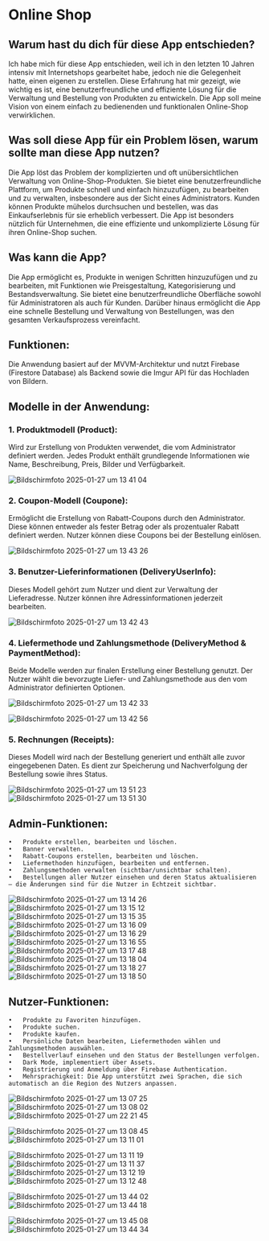 # Online Shop

## Warum hast du dich für diese App entschieden?

Ich habe mich für diese App entschieden, weil ich in den letzten 10 Jahren intensiv mit Internetshops gearbeitet habe, jedoch nie die Gelegenheit hatte, einen eigenen zu erstellen. Diese Erfahrung hat mir gezeigt, wie wichtig es ist, eine benutzerfreundliche und effiziente Lösung für die Verwaltung und Bestellung von Produkten zu entwickeln. Die App soll meine Vision von einem einfach zu bedienenden und funktionalen Online-Shop verwirklichen.

## Was soll diese App für ein Problem lösen, warum sollte man diese App nutzen?

Die App löst das Problem der komplizierten und oft unübersichtlichen Verwaltung von Online-Shop-Produkten. Sie bietet eine benutzerfreundliche Plattform, um Produkte schnell und einfach hinzuzufügen, zu bearbeiten und zu verwalten, insbesondere aus der Sicht eines Administrators. Kunden können Produkte mühelos durchsuchen und bestellen, was das Einkaufserlebnis für sie erheblich verbessert. Die App ist besonders nützlich für Unternehmen, die eine effiziente und unkomplizierte Lösung für ihren Online-Shop suchen.

## Was kann die App?

Die App ermöglicht es, Produkte in wenigen Schritten hinzuzufügen und zu bearbeiten, mit Funktionen wie Preisgestaltung, Kategorisierung und Bestandsverwaltung. Sie bietet eine benutzerfreundliche Oberfläche sowohl für Administratoren als auch für Kunden. Darüber hinaus ermöglicht die App eine schnelle Bestellung und Verwaltung von Bestellungen, was den gesamten Verkaufsprozess vereinfacht.

## Funktionen:

Die Anwendung basiert auf der MVVM-Architektur und nutzt Firebase (Firestore Database) als Backend sowie die Imgur API für das Hochladen von Bildern.


## Modelle in der Anwendung:

### 1.	Produktmodell (Product):

Wird zur Erstellung von Produkten verwendet, die vom Administrator definiert werden. Jedes Produkt enthält grundlegende Informationen wie Name, Beschreibung, Preis, Bilder und Verfügbarkeit.

![Bildschirmfoto 2025-01-27 um 13 41 04](https://github.com/user-attachments/assets/053eaed4-ba18-44a6-862e-90922a679dbb)

### 2.	Coupon-Modell (Coupone):
Ermöglicht die Erstellung von Rabatt-Coupons durch den Administrator. Diese können entweder als fester Betrag oder als prozentualer Rabatt definiert werden. Nutzer können diese Coupons bei der Bestellung einlösen.

![Bildschirmfoto 2025-01-27 um 13 43 26](https://github.com/user-attachments/assets/eb8c4c4b-d3f8-4943-bf10-fb6cc39babc1)

### 3.	Benutzer-Lieferinformationen (DeliveryUserInfo):
Dieses Modell gehört zum Nutzer und dient zur Verwaltung der Lieferadresse. Nutzer können ihre Adressinformationen jederzeit bearbeiten.

![Bildschirmfoto 2025-01-27 um 13 42 43](https://github.com/user-attachments/assets/dca3c337-eb0d-47ad-8a32-2c71d994453f)

### 4. Liefermethode und Zahlungsmethode (DeliveryMethod & PaymentMethod):
Beide Modelle werden zur finalen Erstellung einer Bestellung genutzt. Der Nutzer wählt die bevorzugte Liefer- und Zahlungsmethode aus den vom Administrator definierten Optionen.

![Bildschirmfoto 2025-01-27 um 13 42 33](https://github.com/user-attachments/assets/fb888a94-d358-407d-a37f-42911cb3461a)

![Bildschirmfoto 2025-01-27 um 13 42 56](https://github.com/user-attachments/assets/fe258e8e-8a3e-43c5-92c3-f2a360a34241)

### 5. Rechnungen (Receipts):
Dieses Modell wird nach der Bestellung generiert und enthält alle zuvor eingegebenen Daten. Es dient zur Speicherung und Nachverfolgung der Bestellung sowie ihres Status.

![Bildschirmfoto 2025-01-27 um 13 51 23](https://github.com/user-attachments/assets/fbe5952c-e61f-4c2b-a6b1-4067e74d4ba6)
![Bildschirmfoto 2025-01-27 um 13 51 30](https://github.com/user-attachments/assets/1ef0d8f2-c127-4b9d-8716-df9d0f27610e)

## Admin-Funktionen:

	•	Produkte erstellen, bearbeiten und löschen.
	•	Banner verwalten.
	•	Rabatt-Coupons erstellen, bearbeiten und löschen.
	•	Liefermethoden hinzufügen, bearbeiten und entfernen.
	•	Zahlungsmethoden verwalten (sichtbar/unsichtbar schalten).
	•	Bestellungen aller Nutzer einsehen und deren Status aktualisieren – die Änderungen sind für die Nutzer in Echtzeit sichtbar.

![Bildschirmfoto 2025-01-27 um 13 14 26](https://github.com/user-attachments/assets/f34b1bb9-70b2-4edf-be0c-979e7ce0fed8)
![Bildschirmfoto 2025-01-27 um 13 15 12](https://github.com/user-attachments/assets/5123b8a3-e688-4ce4-b3a3-be66c4ddc87b)
![Bildschirmfoto 2025-01-27 um 13 15 35](https://github.com/user-attachments/assets/773677de-d04a-4fb7-9856-7ec8ac6491ae)
![Bildschirmfoto 2025-01-27 um 13 16 09](https://github.com/user-attachments/assets/71ff58be-62c7-4bd3-a146-f6ffdded704d)
![Bildschirmfoto 2025-01-27 um 13 16 29](https://github.com/user-attachments/assets/4c10115f-90c6-4800-94c8-0f426bde4b3f)
![Bildschirmfoto 2025-01-27 um 13 16 55](https://github.com/user-attachments/assets/6b6a8d00-6427-4e38-90df-9a4eee64db75)
![Bildschirmfoto 2025-01-27 um 13 17 48](https://github.com/user-attachments/assets/b75d326c-bc05-4ba5-9e8e-501f7793fd50)
![Bildschirmfoto 2025-01-27 um 13 18 04](https://github.com/user-attachments/assets/5e05c0e8-ecad-4b20-b0c9-3167296f1382)
![Bildschirmfoto 2025-01-27 um 13 18 27](https://github.com/user-attachments/assets/7479e133-8c5f-4d84-84ea-e787151e9c83)
![Bildschirmfoto 2025-01-27 um 13 18 50](https://github.com/user-attachments/assets/c4b0dfe0-58d8-4dca-9e30-4982f4133f7a)


 ## Nutzer-Funktionen:
 
   	•	Produkte zu Favoriten hinzufügen.
	•	Produkte suchen.
	•	Produkte kaufen.
	•	Persönliche Daten bearbeiten, Liefermethoden wählen und Zahlungsmethoden auswählen.
	•	Bestellverlauf einsehen und den Status der Bestellungen verfolgen.
	•	Dark Mode, implementiert über Assets.
	•	Registrierung und Anmeldung über Firebase Authentication.
	•	Mehrsprachigkeit: Die App unterstützt zwei Sprachen, die sich automatisch an die Region des Nutzers anpassen.

![Bildschirmfoto 2025-01-27 um 13 07 25](https://github.com/user-attachments/assets/f5783a8c-c51f-4724-b9ab-68d87f4a5bc5)
![Bildschirmfoto 2025-01-27 um 13 08 02](https://github.com/user-attachments/assets/1cd5f74b-0e49-4b26-8463-9470f9618833)
![Bildschirmfoto 2025-01-27 um 22 21 45](https://github.com/user-attachments/assets/198d507f-7559-4dc7-a846-e0ce8482ba96)



![Bildschirmfoto 2025-01-27 um 13 08 45](https://github.com/user-attachments/assets/ed18a037-9ebb-47ab-8edd-a421d0faee12)
![Bildschirmfoto 2025-01-27 um 13 11 01](https://github.com/user-attachments/assets/009fe738-6044-43aa-8c9f-2ea635b6b8ad)

![Bildschirmfoto 2025-01-27 um 13 11 19](https://github.com/user-attachments/assets/95906515-0102-4a0a-8584-6500565f9498)
![Bildschirmfoto 2025-01-27 um 13 11 37](https://github.com/user-attachments/assets/b5f49f8c-77b9-4771-9de5-38cf941cac52)
![Bildschirmfoto 2025-01-27 um 13 12 19](https://github.com/user-attachments/assets/8b99ad13-a86b-4e1f-a08c-27fb209f2603)
![Bildschirmfoto 2025-01-27 um 13 12 48](https://github.com/user-attachments/assets/da21a0b6-5410-4e73-9b2a-f59a6176a145)

![Bildschirmfoto 2025-01-27 um 13 44 02](https://github.com/user-attachments/assets/ea62aab9-63a5-4f6f-9483-6be7fe85b132)
![Bildschirmfoto 2025-01-27 um 13 44 18](https://github.com/user-attachments/assets/29fa0dac-6f79-48ee-a1ec-0bfc36720eb3)

![Bildschirmfoto 2025-01-27 um 13 45 08](https://github.com/user-attachments/assets/9d476e59-c056-43e7-9b08-018e628dae81)
![Bildschirmfoto 2025-01-27 um 13 44 34](https://github.com/user-attachments/assets/ba178fd8-c8d4-47f5-abae-e6ef781049dc)

